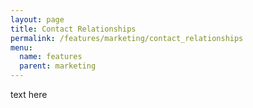 ```yaml
---
layout: page
title: Contact Relationships
permalink: /features/marketing/contact_relationships
menu:
  name: features
  parent: marketing
---
```


text here

